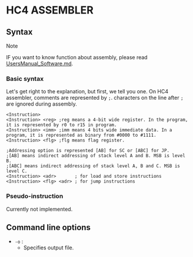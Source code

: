 # HC4 ASSEMBLER
## Syntax
> [!NOTE]
> IF you want to know function about assembly, please read [UsersManual_Software.md](https://github.com/nasu8151/HC4/blob/main/UsersManual_Software.md).

### Basic syntax
Let's get right to the explanation, but first, we tell you one.
On HC4 assembler, comments are represented by `;`. characters on the line after `;` are ignored during assembly.
```assembly
<Instruction>
<Instruction> <reg> ;reg means a 4-bit wide register. In the program, it is represented by r0 to r15 in program.
<Instruction> <imm> ;imm means 4 bits wide immediate data. In a program, it is represented as binary from #0000 to #1111.
<Instruction> <flg> ;flg means flag register.

;Addressing option is represented [AB] for SC or [ABC] for JP.
;[AB] means indirect addressing of stack level A and B. MSB is level B.
;[ABC] means indirect addressing of stack level A, B and C. MSB is level C.
<Instruction> <adr>       ; for load and store instructions
<Instruction> <flg> <adr> ; for jump instructions
```

### Pseudo-instruction

Currently not implemented.

## Command line options

* ```-o``` :
  * Specifies output file.